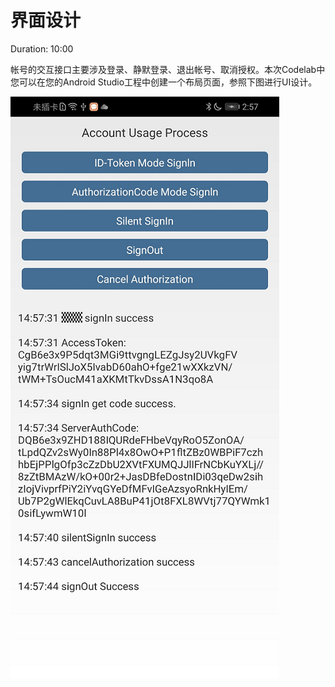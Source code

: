# 界面设计<a name="ZH-CN_TOPIC_0000001145722073"></a>

Duration: 10:00

帐号的交互接口主要涉及登录、静默登录、退出帐号、取消授权。本次Codelab中您可以在您的Android Studio工程中创建一个布局页面，参照下图进行UI设计。

![](figures/zh-cn_image_0000001099002154.png)

